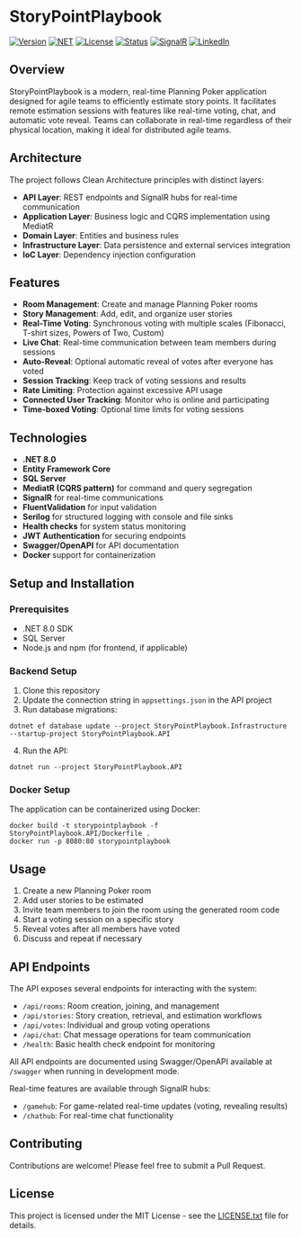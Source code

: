 # StoryPointPlaybook

[![Version](https://img.shields.io/badge/version-1.0.0-blue.svg?style=for-the-badge)]()
[![NET](https://img.shields.io/badge/.NET-8.0-512BD4?style=for-the-badge&logo=dotnet)]()
[![License](https://img.shields.io/badge/license-MIT-brightgreen.svg?style=for-the-badge)](LICENSE.txt)
[![Status](https://img.shields.io/badge/status-active-success.svg?style=for-the-badge)]()
[![SignalR](https://img.shields.io/badge/SignalR-Real--time-orange?style=for-the-badge)]()
[![LinkedIn](https://img.shields.io/badge/LinkedIn-Pedro%20Lustosa-0077B5?style=for-the-badge&logo=linkedin)](https://www.linkedin.com/in/pedrolustosadev/)


## Overview
StoryPointPlaybook is a modern, real-time Planning Poker application designed for agile teams to efficiently estimate story points. It facilitates remote estimation sessions with features like real-time voting, chat, and automatic vote reveal. Teams can collaborate in real-time regardless of their physical location, making it ideal for distributed agile teams.

## Architecture
The project follows Clean Architecture principles with distinct layers:
- **API Layer**: REST endpoints and SignalR hubs for real-time communication
- **Application Layer**: Business logic and CQRS implementation using MediatR
- **Domain Layer**: Entities and business rules
- **Infrastructure Layer**: Data persistence and external services integration
- **IoC Layer**: Dependency injection configuration

## Features
- **Room Management**: Create and manage Planning Poker rooms
- **Story Management**: Add, edit, and organize user stories
- **Real-Time Voting**: Synchronous voting with multiple scales (Fibonacci, T-shirt sizes, Powers of Two, Custom)
- **Live Chat**: Real-time communication between team members during sessions
- **Auto-Reveal**: Optional automatic reveal of votes after everyone has voted
- **Session Tracking**: Keep track of voting sessions and results
- **Rate Limiting**: Protection against excessive API usage
- **Connected User Tracking**: Monitor who is online and participating
- **Time-boxed Voting**: Optional time limits for voting sessions

## Technologies
- **.NET 8.0**
- **Entity Framework Core**
- **SQL Server**
- **MediatR (CQRS pattern)** for command and query segregation
- **SignalR** for real-time communications
- **FluentValidation** for input validation
- **Serilog** for structured logging with console and file sinks
- **Health checks** for system status monitoring
- **JWT Authentication** for securing endpoints
- **Swagger/OpenAPI** for API documentation
- **Docker** support for containerization

## Setup and Installation

### Prerequisites
- .NET 8.0 SDK
- SQL Server
- Node.js and npm (for frontend, if applicable)

### Backend Setup
1. Clone this repository
2. Update the connection string in `appsettings.json` in the API project
3. Run database migrations:
```
dotnet ef database update --project StoryPointPlaybook.Infrastructure --startup-project StoryPointPlaybook.API
```
4. Run the API:
```
dotnet run --project StoryPointPlaybook.API
```

### Docker Setup
The application can be containerized using Docker:
```
docker build -t storypointplaybook -f StoryPointPlaybook.API/Dockerfile .
docker run -p 8080:80 storypointplaybook
```

## Usage
1. Create a new Planning Poker room
2. Add user stories to be estimated
3. Invite team members to join the room using the generated room code
4. Start a voting session on a specific story
5. Reveal votes after all members have voted
6. Discuss and repeat if necessary

## API Endpoints
The API exposes several endpoints for interacting with the system:
- `/api/rooms`: Room creation, joining, and management
- `/api/stories`: Story creation, retrieval, and estimation workflows
- `/api/votes`: Individual and group voting operations
- `/api/chat`: Chat message operations for team communication
- `/health`: Basic health check endpoint for monitoring

All API endpoints are documented using Swagger/OpenAPI available at `/swagger` when running in development mode.

Real-time features are available through SignalR hubs:
- `/gamehub`: For game-related real-time updates (voting, revealing results)
- `/chathub`: For real-time chat functionality

## Contributing
Contributions are welcome! Please feel free to submit a Pull Request.

## License
This project is licensed under the MIT License - see the [LICENSE.txt](LICENSE.txt) file for details.